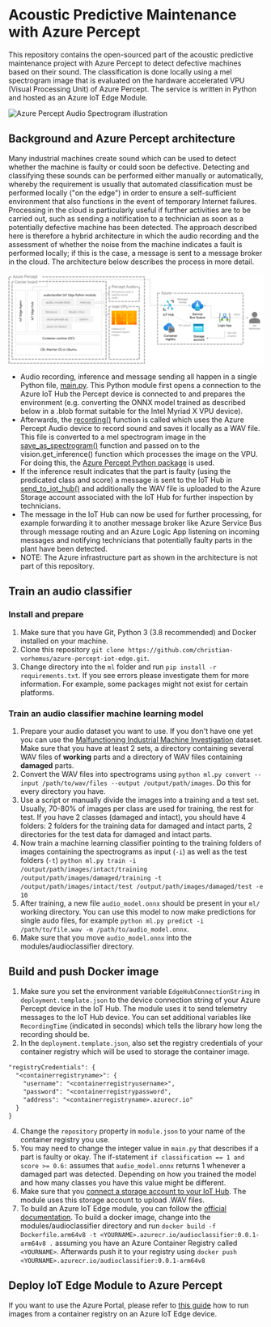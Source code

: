 # Acoustic Predictive Maintenance with Azure Percept

This repository contains the open-sourced part of the acoustic predictive maintenance project with Azure Percept to detect defective machines based on their sound. The classification is done locally using a mel spectrogram image that is evaluated on the hardware accelerated VPU (Visual Processing Unit) of Azure Percept. The service is written in Python and hosted as an Azure IoT Edge Module.

![Azure Percept Audio Spectrogram illustration](https://github.com/christian-vorhemus/azure-percept-iot-edge/blob/7b732a10974499810b18e5b4e54f1ba8b7a095c0/docs/azure_percept_audio.gif)

## Background and Azure Percept architecture

Many industrial machines create sound which can be used to detect whether the machine is faulty or could soon be defective. Detecting and classifying these sounds can be performed either manually or automatically, whereby the requirement is usually that automated classification must be performed locally ("on the edge") in order to ensure a self-sufficient environment that also functions in the event of temporary Internet failures. Processing in the cloud is particularly useful if further activities are to be carried out, such as sending a notification to a technician as soon as a potentially defective machine has been detected. The approach described here is therefore a hybrid architecture in which the audio recording and the assessment of whether the noise from the machine indicates a fault is performed locally; if this is the case, a message is sent to a message broker in the cloud. The architecture below describes the process in more detail. 

![Azure Percept Architecture](https://github.com/christian-vorhemus/azure-percept-iot-edge/blob/7b732a10974499810b18e5b4e54f1ba8b7a095c0/docs/azure_percept_architecture.png)

- Audio recording, inference and message sending all happen in a single Python file, [main.py](https://github.com/christian-vorhemus/azure-percept-iot-edge/blob/main/modules/audioclassifier/main.py). This Python module first opens a connection to the Azure IoT Hub the Percept device is connected to and prepares the environment (e.g. converting the ONNX model trained as described below in a .blob format suitable for the Intel Myriad X VPU device). 
- Afterwards, the [recording()](https://github.com/christian-vorhemus/azure-percept-iot-edge/blob/main/modules/audioclassifier/main.py#L153) function is called which uses the Azure Percept Audio device to record sound and saves it locally as a WAV file. This file is converted to a mel spectrogram image in the [save_as_spectrogram()](https://github.com/christian-vorhemus/azure-percept-iot-edge/blob/main/modules/audioclassifier/main.py#L79) function and passed on to the vision.get_inference() function which processes the image on the VPU. For doing this, the [Azure Percept Python package](https://github.com/christian-vorhemus/azure-percept-py) is used.
- If the inference result indicates that the part is faulty (using the predicated class and score) a message is sent to the IoT Hub in [send_to_iot_hub()](https://github.com/christian-vorhemus/azure-percept-iot-edge/blob/main/modules/audioclassifier/main.py#L34) and additionally the WAV file is uploaded to the Azure Storage account associated with the IoT Hub for further inspection by technicians.
- The message in the IoT Hub can now be used for further processing, for example forwarding it to another message broker like Azure Service Bus through message routing and an Azure Logic App listening on incoming messages and notifying technicians that potentially faulty parts in the plant have been detected.
- NOTE: The Azure infrastructure part as shown in the architecture is not part of this repository.

## Train an audio classifier

### Install and prepare
1. Make sure that you have Git, Python 3 (3.8 recommended) and Docker installed on your machine.
2. Clone this repository `git clone https://github.com/christian-vorhemus/azure-percept-iot-edge.git`.
3. Change directory into the `ml` folder and run `pip install -r requirements.txt`. If you see errors please investigate them for more information. For example, some packages might not exist for certain platforms.

### Train an audio classifier machine learning model
1. Prepare your audio dataset you want to use. If you don't have one yet you can use the [Malfunctioning Industrial Machine Investigation](https://zenodo.org/record/3384388#.YWKiqflBzOi) dataset. Make sure that you have at least 2 sets, a directory containing several WAV files of **working** parts and a directory of WAV files containing **damaged** parts.
2. Convert the WAV files into spectrograms using `python ml.py convert --input /path/to/wav/files --output /output/path/images`. Do this for every directory you have.
3. Use a script or manually divide the images into a training and a test set. Usually, 70-80% of images per class are used for training, the rest for test. If you have 2 classes (damaged and intact), you should have 4 folders: 2 folders for the training data for damaged and intact parts, 2 directories for the test data for damaged and intact parts.
4. Now train a machine learning classifier pointing to the training folders of images containing the spectrograms as input (`-i`) as well as the test folders (`-t`) `python ml.py train -i /output/path/images/intact/training /output/path/images/damaged/training -t /output/path/images/intact/test /output/path/images/damaged/test -e 10`
5. After training, a new file `audio_model.onnx` should be present in your `ml/` working directory. You can use this model to now make predictions for single audo files, for example `python ml.py predict -i /path/to/file.wav -m /path/to/audio_model.onnx`. 
6. Make sure that you move `audio_model.onnx` into the modules/audioclassifier directory.

## Build and push Docker image
1. Make sure you set the environment variable `EdgeHubConnectionString` in `deployment.template.json` to the device connection string of your Azure Percept device in the IoT Hub. The module uses it to send telemetry messages to the IoT Hub device. You can set additional variables like `RecordingTime` (indicated in seconds) which tells the library how long the recording should be.
2. In the `deployment.template.json`, also set the registry credentials of your container registry which will be used to storage the container image.
```
"registryCredentials": {
  "<containerregistryname>": {
    "username": "<containerregistryusername>",
    "password": "<containerregistrypassword",
    "address": "<containerregistryname>.azurecr.io"
  }
}
```
4. Change the `repository` property in `module.json` to your name of the container registry you use.
5. You may need to change the integer value in `main.py` that describes if a part is faulty or okay. The if-statement `if classification == 1 and score >= 0.6:` assumes that `audio_model.onnx` returns 1 whenever a damaged part was detected. Depending on how you trained the model and how many classes you have this value might be different.
6. Make sure that you [connect a storage account to your IoT Hub](https://docs.microsoft.com/en-us/azure/iot-hub/iot-hub-python-python-file-upload#associate-an-azure-storage-account-to-iot-hub). The module uses this storage account to upload .WAV files.
7. To build an Azure IoT Edge module, you can follow the [official documentation](https://docs.microsoft.com/en-us/azure/iot-edge/tutorial-python-module?view=iotedge-2020-11#build-and-push-your-module). To build a docker image, change into the modules/audioclassifier directory and run `docker build -f Dockerfile.arm64v8 -t <YOURNAME>.azurecr.io/audioclassifier:0.0.1-arm64v8 .` assuming you have an Azure Container Registry called `<YOURNAME>`. Afterwards push it to your registry using `docker push <YOURNAME>.azurecr.io/audioclassifier:0.0.1-arm64v8`

## Deploy IoT Edge Module to Azure Percept
If you want to use the Azure Portal, please refer to [this guide](https://docs.microsoft.com/en-us/azure/iot-edge/how-to-deploy-modules-portal?view=iotedge-2020-11) how to run images from a container registry on an Azure IoT Edge device.
